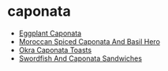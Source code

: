 # caponata

 * [Eggplant Caponata](index/e/eggplant-caponata-56390144.json)
 * [Moroccan Spiced Caponata And Basil Hero](index/m/moroccan-spiced-caponata-and-basil-hero-12389.json)
 * [Okra Caponata Toasts](index/o/okra-caponata-toasts-100662.json)
 * [Swordfish And Caponata Sandwiches](index/s/swordfish-and-caponata-sandwiches-104031.json)
